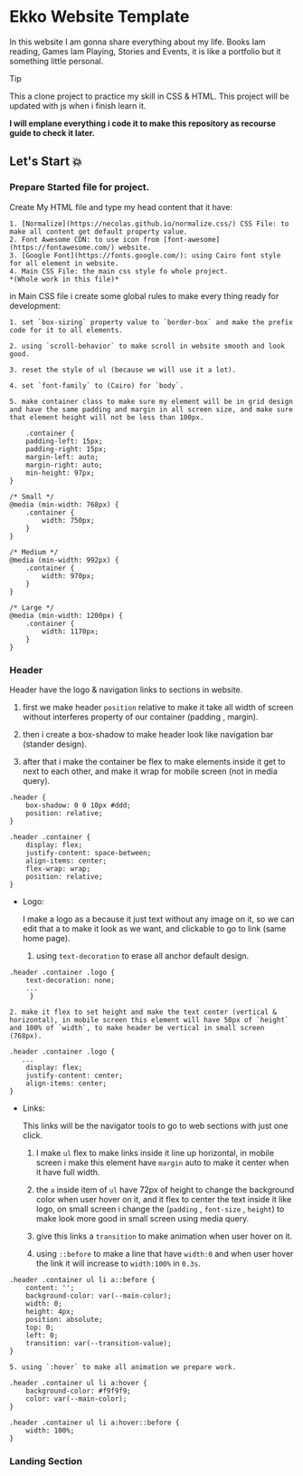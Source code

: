 # Ekko Website Template
In this website I am gonna share everything about my life. Books Iam reading, Games Iam Playing, Stories and Events, it is like a portfolio but it something little personal.

>[!tip]
>This a clone project to practice my skill in CSS & HTML.
>This project will be updated with js when i finish learn it.

**I will emplane everything i code it to make this repository as recourse guide to check it later.**

## Let's Start 💥

### Prepare Started file for project.

Create My HTML file and type my head content that it have:

    1. [Normalize](https://necolas.github.io/normalize.css/) CSS File: to make all content get default property value.
    2. Font Awesome CDN: to use icon from [font-awesome](https://fontawesome.com/) website.
    3. [Google Font](https://fonts.google.com/): using Cairo font style for all element in website.
    4. Main CSS File: the main css style fo whole project.
    *(Whole work in this file)*

in Main CSS file i create some global rules to make every thing ready for development:

    1. set `box-sizing` property value to `border-box` and make the prefix code for it to all elements.

    2. using `scroll-behavior` to make scroll in website smooth and look good.

    3. reset the style of ul (because we will use it a lot).

    4. set `font-family` to (Cairo) for `body`.

    5. make container class to make sure my element will be in grid design and have the same padding and margin in all screen size, and make sure that element height will not be less than 100px.

```
    .container {
    padding-left: 15px;
    padding-right: 15px;
    margin-left: auto;
    margin-right: auto;
    min-height: 97px;
}

/* Small */
@media (min-width: 768px) {
    .container {
        width: 750px;
    }
}

/* Medium */
@media (min-width: 992px) {
    .container {
        width: 970px;
    }
}

/* Large */
@media (min-width: 1200px) {
    .container {
        width: 1170px;
    }
}

```

### Header

Header have the logo & navigation links to sections in website.

1. first we make header `position` relative to make it take all width of screen without interferes property of our container (padding , margin).

2. then i create a box-shadow to make header look like navigation bar (stander design).

3. after that i make the container be flex to make elements inside it get to next to each other, and make it wrap for mobile screen (not in media query).

```
.header {
    box-shadow: 0 0 10px #ddd;
    position: relative;
}

.header .container {
    display: flex;
    justify-content: space-between;
    align-items: center;
    flex-wrap: wrap;
    position: relative;
}
```

- Logo:

    I make a logo as a because it just text without any image on it, so we can edit that a to make it look as we want, and clickable to go to link (same home page).

    1. using `text-decoration` to erase all anchor default design.

```
.header .container .logo {
    text-decoration: none;
    ...
     }
```

    2. make it flex to set height and make the text center (vertical & horizontal), in mobile screen this element will have 50px of `height` and 100% of `width`, to make header be vertical in small screen (768px).

```
.header .container .logo {
   ...
    display: flex;
    justify-content: center;
    align-items: center;
}
```

- Links:

    This links will be the navigator tools to go to web sections with just one click.

    1. I make `ul` flex to make links inside it line up  horizontal, in mobile screen i make this element have `margin` auto to make it center when it have full width.

    2. the `a` inside item of `ul` have 72px of height to change the background color when user hover on it, and it flex to center the text inside it like logo, on small screen i change the (`padding` , `font-size` , `height`) to make look more good in small screen using media query.

    3. give this links a `transition` to make animation when user hover on it.

    4. using `::before` to make a line that have `width:0` and when user hover the link it will increase to `width:100%` in `0.3s`.

```
.header .container ul li a::before {
    content: '';
    background-color: var(--main-color);
    width: 0;
    height: 4px;
    position: absolute;
    top: 0;
    left: 0;
    transition: var(--transition-value);
}
```
    5. using `:hover` to make all animation we prepare work.
```
.header .container ul li a:hover {
    background-color: #f9f9f9;
    color: var(--main-color);
}

.header .container ul li a:hover::before {
    width: 100%;
}

```

### Landing Section






